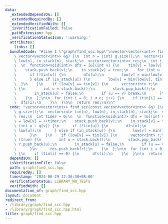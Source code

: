 ```yaml
---
data:
  _extendedDependsOn: []
  _extendedRequiredBy: []
  _extendedVerifiedWith: []
  _isVerificationFailed: false
  _pathExtension: hpp
  _verificationStatusIcon: ':warning:'
  attributes:
    links: []
  bundledCode: "#line 1 \"graph/find_scc.hpp\"\nvector<vector<int>> find_scc(const\
    \ vector<vector<int>> &g) {\n  int n = (int) g.size();\n  vector<int> tin(n),\
    \ low(n), in_stack(n), stack;\n  vector<vector<int>> res;\n  int timer = 0;\n\
    \  \n  function<void(int)> dfs = [&](int v) {\n    tin[v] = low[v] = ++timer;\n\
    \    stack.push_back(v);\n    in_stack[v] = true;\n    for (int u : g[v]) {\n\
    \      if (!tin[u]) {\n        dfs(u);\n        low[v] = min(low[v], low[u]);\n\
    \      } else if (in_stack[u]) {\n        low[v] = min(low[v], tin[u]);\n    \
    \  }\n    }\n    if (low[v] == tin[v]) {\n      vector<int> r;\n      while (true)\
    \ {\n        int u = stack.back();\n        stack.pop_back();\n        r.push_back(u);\n\
    \        in_stack[u] = false;\n        if (u == v) break;\n      }\n      res.push_back(r);\n\
    \    }\n  };\n\n  for (int i = 0; i < n; i++) {\n    if (tin[i] == 0) {\n    \
    \  dfs(i);\n    }\n  }\n\n  return res;\n}\n"
  code: "vector<vector<int>> find_scc(const vector<vector<int>> &g) {\n  int n = (int)\
    \ g.size();\n  vector<int> tin(n), low(n), in_stack(n), stack;\n  vector<vector<int>>\
    \ res;\n  int timer = 0;\n  \n  function<void(int)> dfs = [&](int v) {\n    tin[v]\
    \ = low[v] = ++timer;\n    stack.push_back(v);\n    in_stack[v] = true;\n    for\
    \ (int u : g[v]) {\n      if (!tin[u]) {\n        dfs(u);\n        low[v] = min(low[v],\
    \ low[u]);\n      } else if (in_stack[u]) {\n        low[v] = min(low[v], tin[u]);\n\
    \      }\n    }\n    if (low[v] == tin[v]) {\n      vector<int> r;\n      while\
    \ (true) {\n        int u = stack.back();\n        stack.pop_back();\n       \
    \ r.push_back(u);\n        in_stack[u] = false;\n        if (u == v) break;\n\
    \      }\n      res.push_back(r);\n    }\n  };\n\n  for (int i = 0; i < n; i++)\
    \ {\n    if (tin[i] == 0) {\n      dfs(i);\n    }\n  }\n\n  return res;\n}"
  dependsOn: []
  isVerificationFile: false
  path: graph/find_scc.hpp
  requiredBy: []
  timestamp: '2024-06-29 12:36:30+08:00'
  verificationStatus: LIBRARY_NO_TESTS
  verifiedWith: []
documentation_of: graph/find_scc.hpp
layout: document
redirect_from:
- /library/graph/find_scc.hpp
- /library/graph/find_scc.hpp.html
title: graph/find_scc.hpp
---
```

